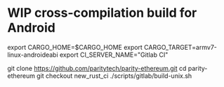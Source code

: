 # WIP cross-compilation build for Android
export CARGO_HOME=$CARGO_HOME
export CARGO_TARGET=armv7-linux-androideabi
export CI_SERVER_NAME="Gitlab CI"

git clone https://github.com/paritytech/parity-ethereum.git
cd parity-ethereum
git checkout new_rust_ci
./scripts/gitlab/build-unix.sh